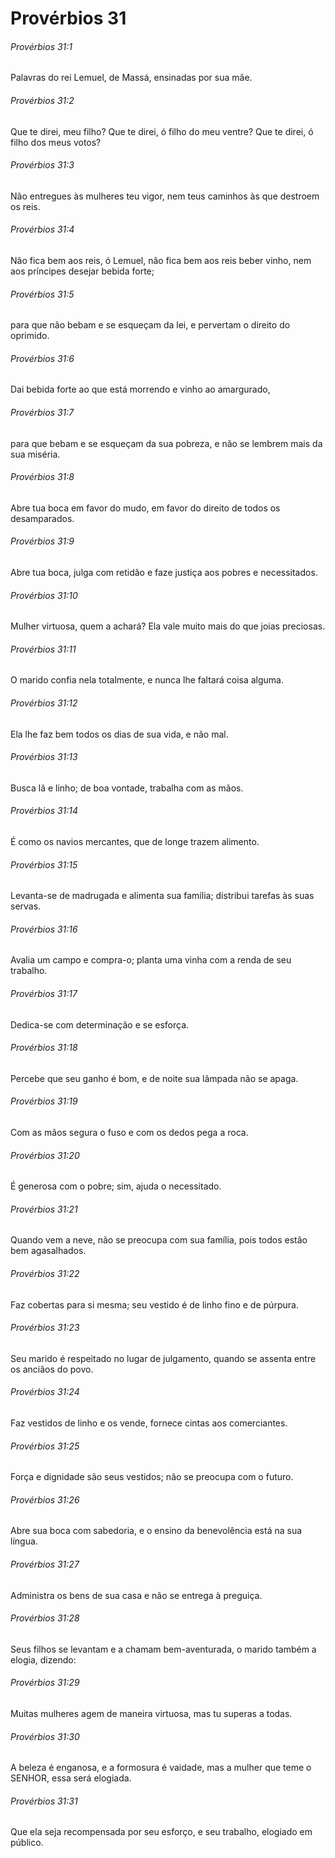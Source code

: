 # Provérbios 31

###### Provérbios 31:1

Palavras do rei Lemuel, de Massá, ensinadas por sua mãe.

###### Provérbios 31:2

Que te direi, meu filho? Que te direi, ó filho do meu ventre? Que te direi, ó filho dos meus votos?

###### Provérbios 31:3

Não entregues às mulheres teu vigor, nem teus caminhos às que destroem os reis.

###### Provérbios 31:4

Não fica bem aos reis, ó Lemuel, não fica bem aos reis beber vinho, nem aos príncipes desejar bebida forte;

###### Provérbios 31:5

para que não bebam e se esqueçam da lei, e pervertam o direito do oprimido.

###### Provérbios 31:6

Dai bebida forte ao que está morrendo e vinho ao amargurado,

###### Provérbios 31:7

para que bebam e se esqueçam da sua pobreza, e não se lembrem mais da sua miséria.

###### Provérbios 31:8

Abre tua boca em favor do mudo, em favor do direito de todos os desamparados.

###### Provérbios 31:9

Abre tua boca, julga com retidão e faze justiça aos pobres e necessitados.

###### Provérbios 31:10

Mulher virtuosa, quem a achará? Ela vale muito mais do que joias preciosas.

###### Provérbios 31:11

O marido confia nela totalmente, e nunca lhe faltará coisa alguma.

###### Provérbios 31:12

Ela lhe faz bem todos os dias de sua vida, e não mal.

###### Provérbios 31:13

Busca lã e linho; de boa vontade, trabalha com as mãos.

###### Provérbios 31:14

É como os navios mercantes, que de longe trazem alimento.

###### Provérbios 31:15

Levanta-se de madrugada e alimenta sua família; distribui tarefas às suas servas.

###### Provérbios 31:16

Avalia um campo e compra-o; planta uma vinha com a renda de seu trabalho.

###### Provérbios 31:17

Dedica-se com determinação e se esforça.

###### Provérbios 31:18

Percebe que seu ganho é bom, e de noite sua lâmpada não se apaga.

###### Provérbios 31:19

Com as mãos segura o fuso e com os dedos pega a roca.

###### Provérbios 31:20

É generosa com o pobre; sim, ajuda o necessitado.

###### Provérbios 31:21

Quando vem a neve, não se preocupa com sua família, pois todos estão bem agasalhados.

###### Provérbios 31:22

Faz cobertas para si mesma; seu vestido é de linho fino e de púrpura.

###### Provérbios 31:23

Seu marido é respeitado no lugar de julgamento, quando se assenta entre os anciãos do povo.

###### Provérbios 31:24

Faz vestidos de linho e os vende, fornece cintas aos comerciantes.

###### Provérbios 31:25

Força e dignidade são seus vestidos; não se preocupa com o futuro.

###### Provérbios 31:26

Abre sua boca com sabedoria, e o ensino da benevolência está na sua língua.

###### Provérbios 31:27

Administra os bens de sua casa e não se entrega à preguiça.

###### Provérbios 31:28

Seus filhos se levantam e a chamam bem-aventurada, o marido também a elogia, dizendo:

###### Provérbios 31:29

Muitas mulheres agem de maneira virtuosa, mas tu superas a todas.

###### Provérbios 31:30

A beleza é enganosa, e a formosura é vaidade, mas a mulher que teme o SENHOR, essa será elogiada.

###### Provérbios 31:31

Que ela seja recompensada por seu esforço, e seu trabalho, elogiado em público.

